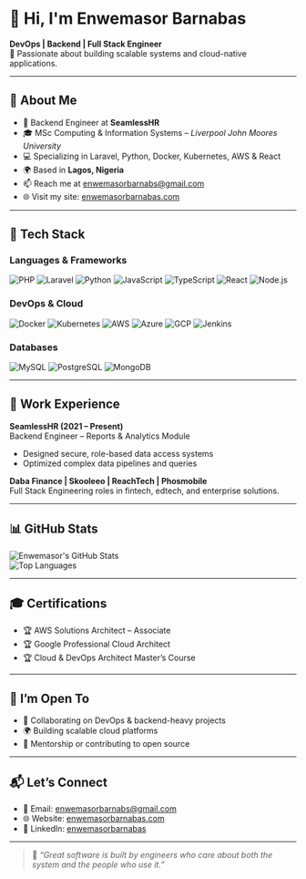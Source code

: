 # 👋 Hi, I'm Enwemasor Barnabas

**DevOps | Backend | Full Stack Engineer**  
🎯 Passionate about building scalable systems and cloud-native applications.

---

## 🧠 About Me

- 🏢 Backend Engineer at **SeamlessHR**  
- 🎓 MSc Computing & Information Systems – *Liverpool John Moores University*  
- 💻 Specializing in Laravel, Python, Docker, Kubernetes, AWS & React  
- 🌍 Based in **Lagos, Nigeria**  
- 📫 Reach me at [enwemasorbarnabs@gmail.com](mailto:enwemasorbarnabs@gmail.com)  
- 🌐 Visit my site: [enwemasorbarnabas.com](https://enwemasorbarnabas.com)

---

## 🚀 Tech Stack

### Languages & Frameworks
![PHP](https://img.shields.io/badge/PHP-777BB4?style=flat&logo=php&logoColor=white)
![Laravel](https://img.shields.io/badge/Laravel-E74430?style=flat&logo=laravel&logoColor=white)
![Python](https://img.shields.io/badge/Python-3776AB?style=flat&logo=python&logoColor=white)
![JavaScript](https://img.shields.io/badge/JavaScript-F7DF1E?style=flat&logo=javascript&logoColor=black)
![TypeScript](https://img.shields.io/badge/TypeScript-3178C6?style=flat&logo=typescript&logoColor=white)
![React](https://img.shields.io/badge/React-61DAFB?style=flat&logo=react&logoColor=black)
![Node.js](https://img.shields.io/badge/Node.js-339933?style=flat&logo=node.js&logoColor=white)

### DevOps & Cloud
![Docker](https://img.shields.io/badge/Docker-2496ED?style=flat&logo=docker&logoColor=white)
![Kubernetes](https://img.shields.io/badge/Kubernetes-326CE5?style=flat&logo=kubernetes&logoColor=white)
![AWS](https://img.shields.io/badge/AWS-232F3E?style=flat&logo=amazon-aws&logoColor=white)
![Azure](https://img.shields.io/badge/Azure-0078D4?style=flat&logo=microsoft-azure&logoColor=white)
![GCP](https://img.shields.io/badge/GCP-4285F4?style=flat&logo=google-cloud&logoColor=white)
![Jenkins](https://img.shields.io/badge/Jenkins-D24939?style=flat&logo=jenkins&logoColor=white)

### Databases
![MySQL](https://img.shields.io/badge/MySQL-005C84?style=flat&logo=mysql&logoColor=white)
![PostgreSQL](https://img.shields.io/badge/PostgreSQL-336791?style=flat&logo=postgresql&logoColor=white)
![MongoDB](https://img.shields.io/badge/MongoDB-47A248?style=flat&logo=mongodb&logoColor=white)

---

## 💼 Work Experience

**SeamlessHR (2021 – Present)**  
Backend Engineer – Reports & Analytics Module  
- Designed secure, role-based data access systems  
- Optimized complex data pipelines and queries

**Daba Finance | Skooleeo | ReachTech | Phosmobile**  
Full Stack Engineering roles in fintech, edtech, and enterprise solutions.

---

## 📊 GitHub Stats

![Enwemasor's GitHub Stats](https://github-readme-stats.vercel.app/api?username=eenwemasor&show_icons=true&theme=github_dark&hide_title=false)  
![Top Languages](https://github-readme-stats.vercel.app/api/top-langs/?username=eenwemasor&layout=compact&theme=github_dark&hide_title=false)

---

## 🎓 Certifications

- 🏆 AWS Solutions Architect – Associate  
- 🏆 Google Professional Cloud Architect  
- 🏆 Cloud & DevOps Architect Master’s Course

---

## 🤝 I’m Open To

- 🔧 Collaborating on DevOps & backend-heavy projects  
- 🌍 Building scalable cloud platforms  
- 🧪 Mentorship or contributing to open source

---

## 📬 Let’s Connect

- 📧 Email: [enwemasorbarnabs@gmail.com](mailto:enwemasorbarnabs@gmail.com)  
- 🌐 Website: [enwemasorbarnabas.com](https://enwemasorbarnabas.com)  
- 💼 LinkedIn: [enwemasorbarnabas](https://www.linkedin.com/in/enwemasorbarnabas)

---

> 🧩 *“Great software is built by engineers who care about both the system and the people who use it.”*

